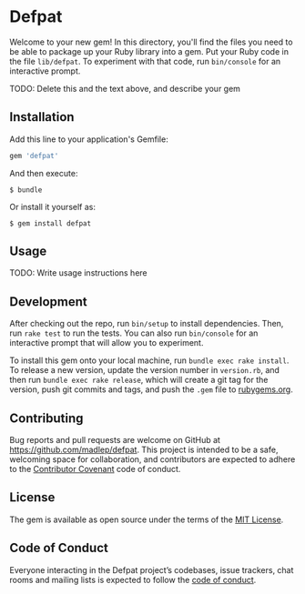 # Defpat

Welcome to your new gem! In this directory, you'll find the files you need to be able to package up your Ruby library into a gem. Put your Ruby code in the file `lib/defpat`. To experiment with that code, run `bin/console` for an interactive prompt.

TODO: Delete this and the text above, and describe your gem

## Installation

Add this line to your application's Gemfile:

```ruby
gem 'defpat'
```

And then execute:

    $ bundle

Or install it yourself as:

    $ gem install defpat

## Usage

TODO: Write usage instructions here

## Development

After checking out the repo, run `bin/setup` to install dependencies. Then, run `rake test` to run the tests. You can also run `bin/console` for an interactive prompt that will allow you to experiment.

To install this gem onto your local machine, run `bundle exec rake install`. To release a new version, update the version number in `version.rb`, and then run `bundle exec rake release`, which will create a git tag for the version, push git commits and tags, and push the `.gem` file to [rubygems.org](https://rubygems.org).

## Contributing

Bug reports and pull requests are welcome on GitHub at https://github.com/madlep/defpat. This project is intended to be a safe, welcoming space for collaboration, and contributors are expected to adhere to the [Contributor Covenant](http://contributor-covenant.org) code of conduct.

## License

The gem is available as open source under the terms of the [MIT License](https://opensource.org/licenses/MIT).

## Code of Conduct

Everyone interacting in the Defpat project’s codebases, issue trackers, chat rooms and mailing lists is expected to follow the [code of conduct](https://github.com/madlep/defpat/blob/master/CODE_OF_CONDUCT.md).
